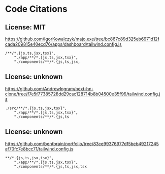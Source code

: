 # Code Citations

## License: MIT

https://github.com/IgorKowalczyk/majo.exe/tree/bc867c89d325eb6971d12fcada209815e40ecd76/apps/dashboard/tailwind.config.js

```
/**/*.{js,ts,jsx,tsx}",
    "./app/**/*.{js,ts,jsx,tsx}",
    "./components/**/*.{js,ts,jsx,
```

## License: unknown

https://github.com/AndrewIngram/next-hn-clone/tree/f7e5f77385728dd29cac128714b8b04500e35f99/tailwind.config.js

```
./src/**/*.{js,ts,jsx,tsx}",
    "./app/**/*.{js,ts,jsx,tsx}",
    "./components/**/*.{js,ts
```

## License: unknown

https://github.com/bentbrain/portfolio/tree/83ce99376977df5beb49217245af70fc7e8bcc71/tailwind.config.js

```
**/*.{js,ts,jsx,tsx}",
    "./app/**/*.{js,ts,jsx,tsx}",
    "./components/**/*.{js,ts,jsx,tsx
```
